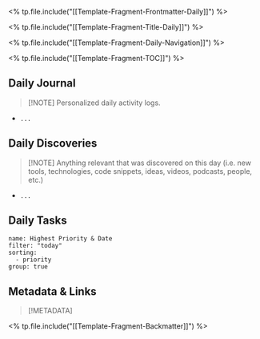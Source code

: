<% tp.file.include("[[Template-Fragment-Frontmatter-Daily]]") %>

<% tp.file.include("[[Template-Fragment-Title-Daily]]") %>

<% tp.file.include("[[Template-Fragment-Daily-Navigation]]") %>

<% tp.file.include("[[Template-Fragment-TOC]]") %>

## Daily Journal

> [!NOTE] Personalized daily activity logs.

- `...`

## Daily Discoveries

> [!NOTE] Anything relevant that was discovered on this day (i.e. new tools, technologies, code snippets, ideas, videos, podcasts, people, etc.)

- `...`

## Daily Tasks

```todoist
name: Highest Priority & Date
filter: "today"
sorting:
  - priority
group: true
```


## Metadata & Links

> [!METADATA]



<% tp.file.include("[[Template-Fragment-Backmatter]]") %>



